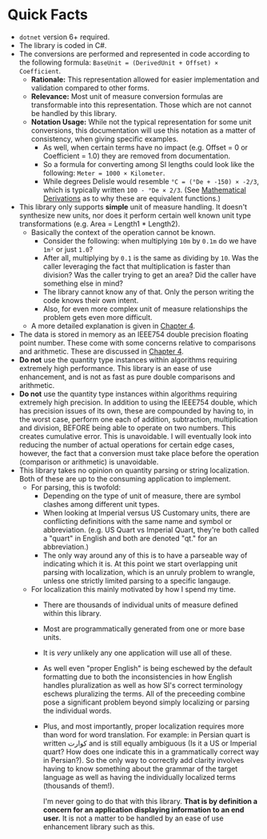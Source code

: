 # Quick Facts

- `dotnet` version 6+ required.
- The library is coded in C#.
- The conversions are performed and represented in code according to the following formula: `BaseUnit = (DerivedUnit + Offset) × Coefficient`.
  - **Rationale:** This representation allowed for easier implementation and validation compared to other forms.
  - **Relevance:** Most unit of measure conversion formulas are transformable into this representation. Those which are not cannot be handled by this library.
  - **Notation Usage:** While not the typical representation for some unit conversions, this documentation will use this notation as a matter of consistency, when giving specific examples.
    - As well, when certain terms have no impact (e.g. Offset = 0 or Coefficient = 1.0) they are removed from documentation.
    - So a formula for converting among SI lengths could look like the following: `Meter = 1000 × Kilometer`.
    - While degrees Delisle would resemble `°C = (°De + -150) × -2/3`, which is typically written `100 - °De × 2/3`. (See [Mathematical Derivations](mathematical-derivations.md) as to why these are equivalent functions.)
- This library only supports **simple** unit of measure handling. It doesn't synthesize new units, nor does it perform certain well known unit type transformations (e.g. Area = Length1 * Length2).
  - Basically the context of the operation cannot be known.
    - Consider the following: when multiplying `10m` by `0.1m` do we have `1m²` or just `1.0`? 
    - After all, multiplying by `0.1` is the same as dividing by `10`. Was the caller leveraging the fact that multiplication is faster than division? Was the caller trying to get an area? Did the caller have something else in mind? 
    - The library cannot know any of that. Only the person writing the code knows their own intent.
    - Also, for even more complex unit of measure relationships the problem gets even more difficult.
  - A more detailed explanation is given in [Chapter 4](index.md).
- The data is stored in memory as an IEEE754 double precision floating point number. These come with some concerns relative to comparisons and arithmetic. These are discussed in [Chapter 4](ch4/index.md).
- **Do not** use the quantity type instances within algorithms requiring extremely high performance. This library is an ease of use enhancement, and is not as fast as pure double comparisons and arithmetic.
- **Do not** use the quantity type instances within algorithms requiring extremely high precision. In addition to using the IEEE754 double, which has precision issues of its own, these are compounded by having to, in the worst case, perform one each of addition, subtraction, multiplication and division, BEFORE being able to operate on two numbers. This creates cumulative error. This is unavoidable. I will eventually look into reducing the number of actual operations for certain edge cases, however, the fact that a conversion must take place before the operation (comparison or arithmetic) is unavoidable.
- This library takes no opinion on quantity parsing or string localization. Both of these are up to the consuming application to implement. 
    - For parsing, this is twofold:
      - Depending on the type of unit of measure, there are symbol clashes among different unit types.
      - When looking at Imperial versus US Customary units, there are conflicting definitions with the same name and symbol or abbreviation. (e.g. US Quart vs Imperial Quart, they're both called a "quart" in English and both are denoted "qt." for an abbreviation.) 
      - The only way around any of this is to have a parseable way of indicating which it is. At this point we start overlapping unit parsing with localization, which is an unruly problem to wrangle, unless one strictly limited parsing to a specific langauge.
    - For localization this mainly motivated by how I spend my time. 
      - There are thousands of individual units of measure defined within this library. 
      - Most are programmatically generated from one or more base units. 
      - It is *very* unlikely any one application will use all of these.
      - As well even "proper English" is being eschewed by the default formatting due to both the inconsistencies in how English handles pluralization as well as how SI's correct terminology eschews pluralizing the terms. All of the preceeding combine pose a significant problem beyond simply localizing or parsing the individual words.
      - Plus, and most importantly, proper localization requires more than word for word translation. For example: in Persian quart is written کوارت and is still equally ambiguous (Is it a US or Imperial quart? How does one indicate this in a grammatically correct way in Persian?). So the only way to correctly add clarity involves having to know something about the grammar of the target language as well as having the individually localized terms (thousands of them!). 
      
        I'm never going to do that with this library. **That is by definition a concern for an application displaying information to an end user.** It is not a matter to be handled by an ease of use enhancement library such as this.
